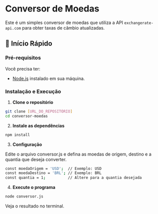 # Conversor de Moedas

Este é um simples conversor de moedas que utiliza a API `exchangerate-api.com` para obter taxas de câmbio atualizadas.

## 🚀 Início Rápido

### Pré-requisitos

Você precisa ter:

- [Node.js](https://nodejs.org/en/download/) instalado em sua máquina.

### Instalação e Execução

1. **Clone o repositório**

```bash
git clone [URL_DO_REPOSITÓRIO]
cd conversor-moedas
```
2. **Instale as dependências**

```bash
npm install
```
3. **Configuração**

Edite o arquivo conversor.js e defina as moedas de origem, destino e a quantia que deseja converter.

```bash
const moedaOrigem = 'USD';  // Exemplo: USD
const moedaDestino = 'BRL'; // Exemplo: BRL
const quantia = 1;          // Altere para a quantia desejada
```

4. **Execute o programa**
   
```bash
node conversor.js
```

Veja o resultado no terminal.
